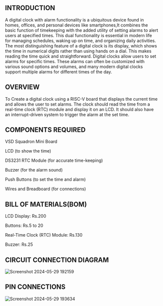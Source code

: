 ## INTRODUCTION


A digital clock with alarm functionality is a ubiquitous device found in homes, offices, and personal devices like smartphones,It combines the basic function of timekeeping with the added utility of setting alarms to alert users at specified times. 
This dual functionality is essential in modern life for managing schedules, waking up on time, and organizing daily activities.
The most distinguishing feature of a digital clock is its display, which shows the time in numerical digits rather than using hands on a dial. This makes reading the time quick and straightforward.
Digital clocks allow users to set alarms for specific times. These alarms can often be customized with various sound options and volumes, and many modern digital clocks support multiple alarms for different times of the day.


## OVERVIEW
To Create a digital clock using a RISC-V board that displays the current time and allows the user to set alarms. 
The clock should read the time from a real-time clock (RTC) module and display it on an LCD. 
It should also have an interrupt-driven system to trigger the alarm at the set time.

## COMPONENTS REQUIRED
VSD Squadron Mini Board

LCD (to show the time)

DS3231 RTC Module (for accurate time-keeping)

Buzzer (for the alarm sound)

Push Buttons (to set the time and alarm)


Wires and Breadboard (for connections)

## BILL OF MATERIALS(BOM)
LCD Display: Rs.200

Buttons: Rs.5 to 20

Real-Time Clock (RTC) Module: Rs.130

Buzzer: Rs.25

## CIRCUIT CONNECTION DIAGRAM


![Screenshot 2024-05-29 192159](https://github.com/Vigneshr2106/Digital-Clock-With-Alarm-Functionality/assets/165415082/fd54fb14-5f6c-40a0-aaf5-a827b6160779)



## PIN CONNECTIONS

![Screenshot 2024-05-29 193634](https://github.com/Vigneshr2106/Digital-Clock-With-Alarm-Functionality/assets/165415082/dfdb599f-e995-4b68-b729-878c97932bc7)

